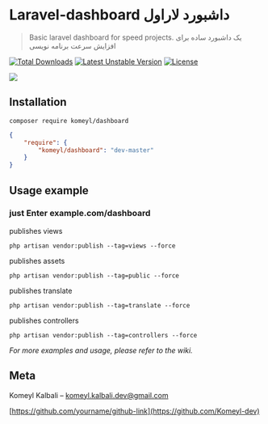 # Laravel-dashboard                                داشبورد لاراول
>Basic laravel dashboard for speed projects.        یک داشبورد ساده برای افزایش سرعت برنامه نویسی

[![Total Downloads](https://poser.pugx.org/komeyl/dashboard/downloads)](https://packagist.org/packages/komeyl/dashboard)
[![Latest Unstable Version](https://poser.pugx.org/komeyl/dashboard/v/unstable)](https://packagist.org/packages/komeyl/dashboard)
[![License](https://poser.pugx.org/komeyl/dashboard/license)](https://packagist.org/packages/komeyl/dashboard)



![](header.png)

## Installation

```
composer require komeyl/dashboard
```

```json
{
    "require": {
        "komeyl/dashboard": "dev-master"
    }
}
```


## Usage example
### just Enter example.com/dashboard 

publishes views

```
php artisan vendor:publish --tag=views --force
```

publishes assets

```
php artisan vendor:publish --tag=public --force
```

publishes translate

```
php artisan vendor:publish --tag=translate --force
```

publishes controllers

```
php artisan vendor:publish --tag=controllers --force
```

_For more examples and usage, please refer to the wiki._


## Meta

Komeyl Kalbali  –  komeyl.kalbali.dev@gmail.com

[https://github.com/yourname/github-link](https://github.com/Komeyl-dev)
